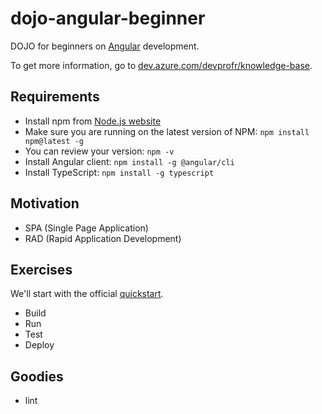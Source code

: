# dojo-angular-beginner

DOJO for beginners on [Angular](https://angular.io/) development.

To get more information, go to [dev.azure.com/devprofr/knowledge-base](https://dev.azure.com/devprofr/knowledge-base/_wiki/wikis/knowledge-base.wiki?wikiVersion=GBwikiMaster&pagePath=%2FDevelopment%2FAngular&pageId=157).

## Requirements

- Install npm from [Node.js website](https://nodejs.org/en/)
- Make sure you are running on the latest version of NPM: `npm install npm@latest -g`
- You can review your version: `npm -v`
- Install Angular client: `npm install -g @angular/cli`
- Install TypeScript: `npm install -g typescript`

## Motivation

- SPA (Single Page Application)
- RAD (Rapid Application Development)

## Exercises

We'll start with the official [quickstart](https://angular.io/guide/quickstart).

- Build
- Run
- Test
- Deploy

## Goodies

- lint
